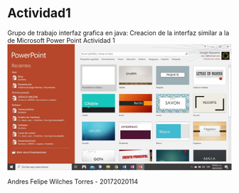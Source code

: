 # Actividad1
Grupo de trabajo interfaz grafica en java: Creacion de la interfaz similar a la de Microsoft Power Point
Actividad 1
![Pantallazo](https://github.com/GrupoJavaInterfaz-AWSR/Actividad1/blob/master/Pantallazo.jpg?raw=true "Optional Title")


Andres Felipe Wilches Torres - 20172020114

